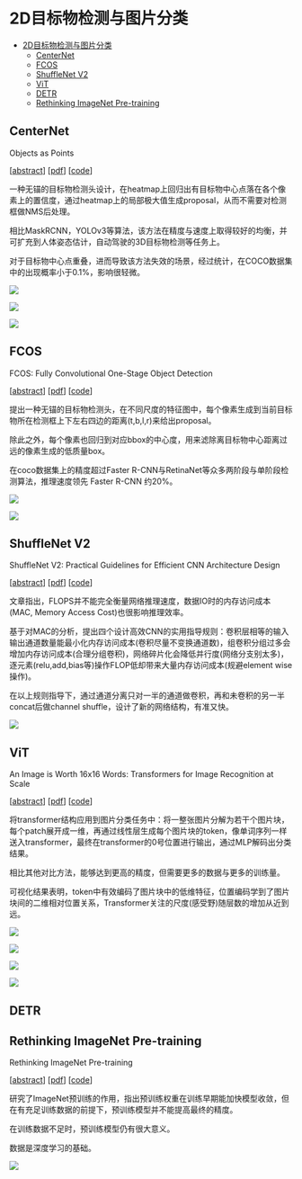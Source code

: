 <!--
 * @Date: 2022-01-09 11:17:34
 * @LastEditTime: 2022-01-13 22:40:15
 * @LastEditors: Li Xiang
 * @Description: 
 * @FilePath: \paper_notes\2d_object_detection_and_image_classfication.md
-->
# 2D目标物检测与图片分类

- [2D目标物检测与图片分类](#2d目标物检测与图片分类)
  - [CenterNet](#centernet)
  - [FCOS](#fcos)
  - [ShuffleNet V2](#shufflenet-v2)
  - [ViT](#vit)
  - [DETR](#detr)
  - [Rethinking ImageNet Pre-training](#rethinking-imagenet-pre-training)




## CenterNet

Objects as Points

[[abstract](https://arxiv.org/abs/1904.07850)]
[[pdf](https://arxiv.org/pdf/1904.07850)]
[[code](https://github.com/xingyizhou/CenterNet)]

一种无锚的目标物检测头设计，在heatmap上回归出有目标物中心点落在各个像素上的置信度，通过heatmap上的局部极大值生成proposal，从而不需要对检测框做NMS后处理。

相比MaskRCNN，YOLOv3等算法，该方法在精度与速度上取得较好的均衡，并可扩充到人体姿态估计，自动驾驶的3D目标物检测等任务上。

对于目标物中心点重叠，进而导致该方法失效的场景，经过统计，在COCO数据集中的出现概率小于0.1%，影响很轻微。

![](images/2022-01-10-22-15-10.png)

![](images/2022-01-10-22-35-38.png)

![](images/2022-01-10-22-22-13.png)

## FCOS

FCOS: Fully Convolutional One-Stage Object Detection

[[abstract](https://arxiv.org/abs/1904.01355)]
[[pdf](https://arxiv.org/pdf/1904.01355)]
[[code](https://github.com/tianzhi0549/FCOS)]

提出一种无锚的目标物检测头，在不同尺度的特征图中，每个像素生成到当前目标物所在检测框上下左右四边的距离(t,b,l,r)来给出proposal。

除此之外，每个像素也回归到对应bbox的中心度，用来滤除离目标物中心距离过远的像素生成的低质量box。

在coco数据集上的精度超过Faster R-CNN与RetinaNet等众多两阶段与单阶段检测算法，推理速度领先 Faster R-CNN 约20%。

![](images/2022-01-09-21-11-31.png)

![](images/2022-01-09-21-05-21.png)

## ShuffleNet V2

ShuffleNet V2: Practical Guidelines for Efficient CNN Architecture Design

[[abstract](https://arxiv.org/abs/1807.11164)]
[[pdf](https://arxiv.org/pdf/1807.11164)]
[[code](https://github.com/pytorch/vision/blob/5a315453da/torchvision/models/shufflenetv2.py)]

文章指出，FLOPS并不能完全衡量网络推理速度，数据IO时的内存访问成本(MAC, Memory Access Cost)也很影响推理效率。

基于对MAC的分析，提出四个设计高效CNN的实用指导规则：卷积层相等的输入输出通道数量能最小化内存访问成本(卷积尽量不变换通道数)，组卷积分组过多会增加内存访问成本(合理分组卷积)，网络碎片化会降低并行度(网络分支别太多)，逐元素(relu,add,bias等)操作FLOP低却带来大量内存访问成本(规避element wise操作)。

在以上规则指导下，通过通道分离只对一半的通道做卷积，再和未卷积的另一半concat后做channel shuffle，设计了新的网络结构，有准又快。

![](images/2022-01-11-22-50-44.png)

## ViT

An Image is Worth 16x16 Words: Transformers for Image Recognition at Scale

[[abstract](https://arxiv.org/abs/2010.11929)]
[[pdf](https://arxiv.org/pdf/2010.11929)]
[[code](https://github.com/google-research/vision_transformer)]

将transformer结构应用到图片分类任务中：将一整张图片分解为若干个图片块，每个patch展开成一维，再通过线性层生成每个图片块的token，像单词序列一样送入transformer，最终在transformer的0号位置进行输出，通过MLP解码出分类结果。

相比其他对比方法，能够达到更高的精度，但需要更多的数据与更多的训练量。

可视化结果表明，token中有效编码了图片块中的低维特征，位置编码学到了图片块间的二维相对位置关系，Transformer关注的尺度(感受野)随层数的增加从近到远。

![](images/2022-01-09-21-30-03.png)

![](images/2022-01-09-22-02-22.png)

![](images/2022-01-09-22-02-40.png)

![](images/2022-01-09-21-38-39.png)

## DETR

## Rethinking ImageNet Pre-training
Rethinking ImageNet Pre-training

[[abstract](https://arxiv.org/abs/1811.08883)]
[[pdf](https://arxiv.org/pdf/1811.08883)]
[[code](https://github.com)]

研究了ImageNet预训练的作用，指出预训练权重在训练早期能加快模型收敛，但在有充足训练数据的前提下，预训练模型并不能提高最终的精度。

在训练数据不足时，预训练模型仍有很大意义。

数据是深度学习的基础。

![](images/2022-01-13-22-35-23.png)

